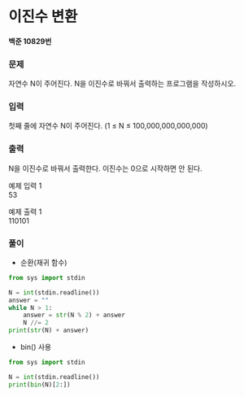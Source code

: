 # 이진수 변환
#### 백준 10829번
### 문제
자연수 N이 주어진다. N을 이진수로 바꿔서 출력하는 프로그램을 작성하시오.

### 입력
첫째 줄에 자연수 N이 주어진다. (1 ≤ N ≤ 100,000,000,000,000)

### 출력
N을 이진수로 바꿔서 출력한다. 이진수는 0으로 시작하면 안 된다.         
               
예제 입력 1       
53       
             
예제 출력 1         
110101       
### 풀이
+ 순환(재귀 함수)
```python
from sys import stdin

N = int(stdin.readline())
answer = ""
while N > 1:
    answer = str(N % 2) + answer
    N //= 2
print(str(N) + answer)
```
+ bin() 사용
```python
from sys import stdin

N = int(stdin.readline())
print(bin(N)[2:])
```
